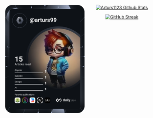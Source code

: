  <a href="https://app.daily.dev/DailyDevTips"><img src="https://github.com/Arturs1123/Arturs1123/blob/master/devcard.svg" width="260" align="left" alt="Arturs's Dev Card"/></a>

<div align="center">
  <a href="https://github.com/Arturs1123/github-readme-stats"><img title="🔥 Follow me on github and star some of my repos" alt="Arturs1123 Github Stats" src="https://github-readme-stats-sigma-five.vercel.app/api?username=Arturs1123&show_icons=true&count_private=true&theme=react&hide_border=true&bg_color=0D1117" /></a>
</div>

<p align='center'>
  <a href="https://git.io/streak-stats"><img src="https://streak-stats.demolab.com?user=Arturs1123&theme=react&hide_border=true" alt="GitHub Streak" /></a>
</p>
